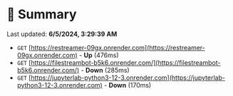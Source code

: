 # 📖 Summary
Last updated: **6/5/2024, 3:29:39 AM**

- `GET` [https://restreamer-09gx.onrender.com](https://restreamer-09gx.onrender.com) - **Up** (476ms)
- `GET` [https://filestreambot-b5k6.onrender.com/](https://filestreambot-b5k6.onrender.com/) - **Down** (285ms)
- `GET` [https://jupyterlab-python3-12-3.onrender.com](https://jupyterlab-python3-12-3.onrender.com) - **Down** (170ms)
